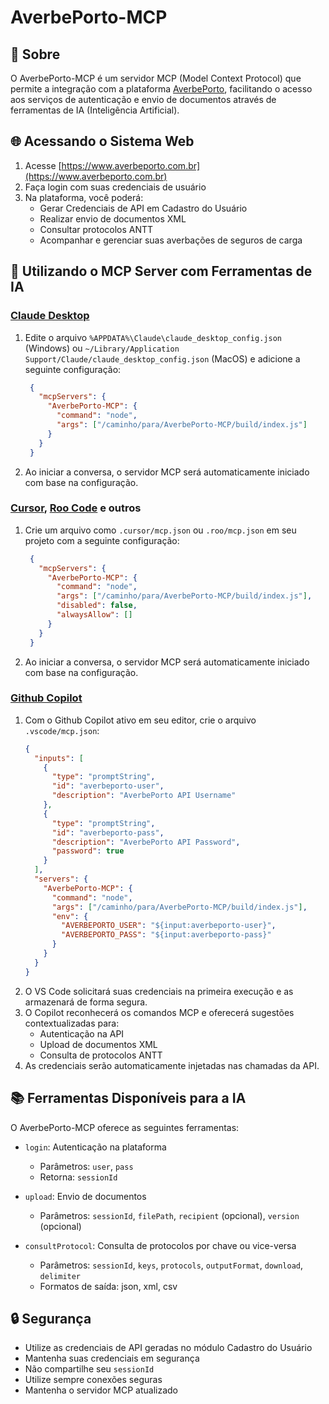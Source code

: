 # AverbePorto-MCP

## 🌟 Sobre
O AverbePorto-MCP é um servidor MCP (Model Context Protocol) que permite a integração com a plataforma [AverbePorto](https://www.averbeporto.com.br), facilitando o acesso aos serviços de autenticação e envio de documentos através de ferramentas de IA (Inteligência Artificial).

## 🌐 Acessando o Sistema Web

1. Acesse [https://www.averbeporto.com.br](https://www.averbeporto.com.br)
2. Faça login com suas credenciais de usuário
3. Na plataforma, você poderá:
   - Gerar Credenciais de API em Cadastro do Usuário
   - Realizar envio de documentos XML
   - Consultar protocolos ANTT
   - Acompanhar e gerenciar suas averbações de seguros de carga

## 🤖 Utilizando o MCP Server com Ferramentas de IA

### [Claude Desktop](https://claude.ai/download)
1. Edite o arquivo `%APPDATA%\Claude\claude_desktop_config.json` (Windows) ou `~/Library/Application Support/Claude/claude_desktop_config.json` (MacOS) e adicione a seguinte configuração:
   ```json
    {
      "mcpServers": {
        "AverbePorto-MCP": {
          "command": "node",
          "args": ["/caminho/para/AverbePorto-MCP/build/index.js"]
        }
      }
    }
   ```
2. Ao iniciar a conversa, o servidor MCP será automaticamente iniciado com base na configuração.

### [Cursor](https://www.cursor.com/), [Roo Code](https://roocode.com/) e outros
1. Crie um arquivo como `.cursor/mcp.json` ou `.roo/mcp.json` em seu projeto com a seguinte configuração:
   ```json
    {
      "mcpServers": {
        "AverbePorto-MCP": {
          "command": "node",
          "args": ["/caminho/para/AverbePorto-MCP/build/index.js"],
          "disabled": false,
          "alwaysAllow": []
        }
      }
    }
   ```
2. Ao iniciar a conversa, o servidor MCP será automaticamente iniciado com base na configuração.

### [Github Copilot](https://github.com/features/copilot)
1. Com o Github Copilot ativo em seu editor, crie o arquivo `.vscode/mcp.json`:
   ```json
   {
     "inputs": [
       {
         "type": "promptString",
         "id": "averbeporto-user",
         "description": "AverbePorto API Username"
       },
       {
         "type": "promptString",
         "id": "averbeporto-pass",
         "description": "AverbePorto API Password",
         "password": true
       }
     ],
     "servers": {
       "AverbePorto-MCP": {
         "command": "node",
         "args": ["/caminho/para/AverbePorto-MCP/build/index.js"],
         "env": {
           "AVERBEPORTO_USER": "${input:averbeporto-user}",
           "AVERBEPORTO_PASS": "${input:averbeporto-pass}"
         }
       }
     }
   }
   ```
2. O VS Code solicitará suas credenciais na primeira execução e as armazenará de forma segura.
3. O Copilot reconhecerá os comandos MCP e oferecerá sugestões contextualizadas para:
   - Autenticação na API
   - Upload de documentos XML
   - Consulta de protocolos ANTT
4. As credenciais serão automaticamente injetadas nas chamadas da API.

## 📚 Ferramentas Disponíveis para a IA

O AverbePorto-MCP oferece as seguintes ferramentas:

- `login`: Autenticação na plataforma
  - Parâmetros: `user`, `pass`
  - Retorna: `sessionId`

- `upload`: Envio de documentos
  - Parâmetros: `sessionId`, `filePath`, `recipient` (opcional), `version` (opcional)

- `consultProtocol`: Consulta de protocolos por chave ou vice-versa
  - Parâmetros: `sessionId`, `keys`, `protocols`, `outputFormat`, `download`, `delimiter`
  - Formatos de saída: json, xml, csv

## 🔒 Segurança
- Utilize as credenciais de API geradas no módulo Cadastro do Usuário
- Mantenha suas credenciais em segurança
- Não compartilhe seu `sessionId`
- Utilize sempre conexões seguras
- Mantenha o servidor MCP atualizado
